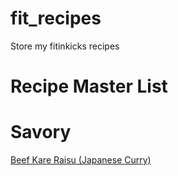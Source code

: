 # fit_recipes
Store my fitinkicks recipes

# Recipe Master List 

# Savory 
[Beef Kare Raisu (Japanese Curry)](KareRaisuBeef.html)
